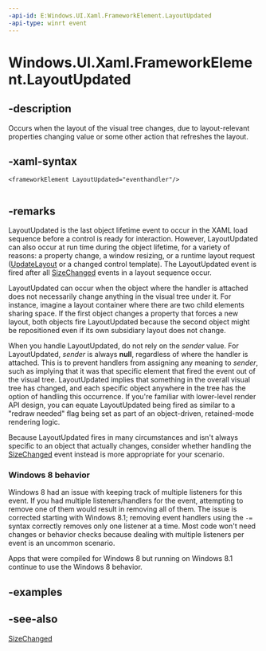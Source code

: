 ```yaml
---
-api-id: E:Windows.UI.Xaml.FrameworkElement.LayoutUpdated
-api-type: winrt event
---
```


<!-- Event syntax
public event Windows.Foundation.EventHandler LayoutUpdated<object>
-->

# Windows.UI.Xaml.FrameworkElement.LayoutUpdated

## -description
Occurs when the layout of the visual tree changes, due to layout-relevant properties changing value or some other action that refreshes the layout.



## -xaml-syntax
```xaml
<frameworkElement LayoutUpdated="eventhandler"/>
 
```


## -remarks
LayoutUpdated is the last object lifetime event to occur in the XAML load sequence before a control is ready for interaction. However, LayoutUpdated can also occur at run time during the object lifetime, for a variety of reasons: a property change, a window resizing, or a runtime layout request ([UpdateLayout](uielement_updatelayout_1243658106.md) or a changed control template). The LayoutUpdated event is fired after all [SizeChanged](frameworkelement_sizechanged.md) events in a layout sequence occur.

LayoutUpdated can occur when the object where the handler is attached does not necessarily change anything in the visual tree under it. For instance, imagine a layout container where there are two child elements sharing space. If the first object changes a property that forces a new layout, both objects fire LayoutUpdated because the second object might be repositioned even if its own subsidiary layout does not change.

When you handle LayoutUpdated, do not rely on the *sender* value. For LayoutUpdated, *sender* is always **null**, regardless of where the handler is attached. This is to prevent handlers from assigning any meaning to *sender*, such as implying that it was that specific element that fired the event out of the visual tree. LayoutUpdated implies that something in the overall visual tree has changed, and each specific object anywhere in the tree has the option of handling this occurrence. If you're familiar with lower-level render API design, you can equate LayoutUpdated being fired as similar to a "redraw needed" flag being set as part of an object-driven, retained-mode rendering logic.

Because LayoutUpdated fires in many circumstances and isn't always specific to an object that actually changes, consider whether handling the [SizeChanged](frameworkelement_sizechanged.md) event instead is more appropriate for your scenario.


<!--The following remark is relevant for Windows 8 > 8.1 migration. See WBB 454659-->
### Windows 8 behavior

Windows 8 had an issue with keeping track of multiple listeners for this event. If you had multiple listeners/handlers for the event, attempting to remove one of them would result in removing all of them. The issue is corrected starting with Windows 8.1; removing event handlers using the `-=` syntax correctly removes only one listener at a time. Most code won't need changes or behavior checks because dealing with multiple listeners per event is an uncommon scenario.

Apps that were compiled for Windows 8 but running on Windows 8.1 continue to use the Windows 8 behavior.

## -examples

## -see-also
[SizeChanged](frameworkelement_sizechanged.md)
